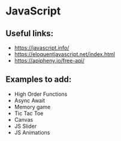 # JavaScript

## Useful links:

- https://javascript.info/
- https://eloquentjavascript.net/index.html
- https://apipheny.io/free-api/

## Examples to add:

- High Order Functions
- Async Await
- Memory game
- Tic Tac Toe
- Canvas
- JS Slider
- JS Animations
